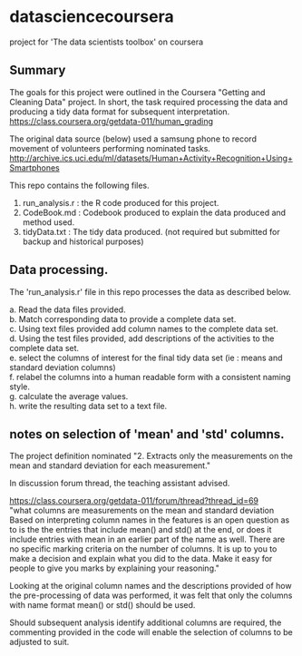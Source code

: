 # datasciencecoursera
project for 'The data scientists toolbox' on coursera

## Summary  

The goals for this project were outlined in the Coursera "Getting and Cleaning Data" project.  In short, the task required processing the data and producing a tidy data format for subsequent interpretation.
https://class.coursera.org/getdata-011/human_grading  

The original data source (below) used a samsung phone to record movement of volunteers performing nominated tasks.  
http://archive.ics.uci.edu/ml/datasets/Human+Activity+Recognition+Using+Smartphones   

This repo contains the following files.

1. run_analysis.r            : the R code produced for this project.
2. CodeBook.md               : Codebook produced to explain the data produced and method used.
3. tidyData.txt              : The tidy data produced. (not required but submitted for backup and historical purposes)


## Data processing.  

The 'run_analysis.r' file in this repo processes the data as described below.  

a.  Read the data files provided.  
b.  Match corresponding data to provide a complete data set.  
c.  Using text files provided add column names to the complete data set.  
d.  Using the test files provided, add descriptions of the activities to the complete data set.  
e.  select the columns of interest for the final tidy data set (ie : means and standard deviation columns)  
f.  relabel the columns into a human readable form with a consistent naming style.  
g.  calculate the average values.  
h.  write the resulting data set to a text file.  


## notes on selection of 'mean' and 'std' columns.  

The project definition nominated 
"2. Extracts only the measurements on the mean and standard deviation for each measurement."

In discussion forum thread, the teaching assistant advised.

https://class.coursera.org/getdata-011/forum/thread?thread_id=69  
"what columns are measurements on the mean and standard deviation  
 Based on interpreting column names in the features is an open question as to is the the entries that include mean() and std() at the end, or does it include entries with mean in an earlier part of the name as well. There are no specific marking criteria on the number of columns. It is up to you to make a decision and explain what you did to the data. Make it easy for people to give you marks by explaining your reasoning."  
 
Looking at the original column names and the descriptions provided of how the pre-processing of data was performed, it was felt that only the columns with name format mean() or std() should be used. 

Should subsequent analysis identify additional columns are required, the commenting provided in the code will enable the selection of columns to be adjusted to suit.